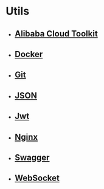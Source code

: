 # Utils
 - ## [Alibaba Cloud Toolkit](/Java/Utils/Alibaba%20Cloud%20Toolkit/)
 - ## [Docker](/Java/Utils/Docker/Docker.md)
 - ## [Git](/Java/Utils/Git/Git.md)
 - ## [JSON](/Java/Utils/JSON/JSON.md)
 - ## [Jwt](/Java/Utils/Jwt/Jwt.md)
 - ## [Nginx](/Java/Utils/Nginx/Nginx.md)
 - ## [Swagger](/Java/Utils/Swagger/Swagger.md)
 - ## [WebSocket](/Java/Utils/WebSocket/WebSocket.md)